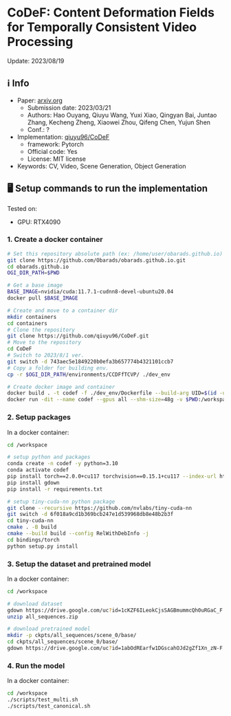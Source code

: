 # CoDeF: Content Deformation Fields for Temporally Consistent Video Processing

Update: 2023/08/19

## ℹ️ Info
- Paper: [arxiv.org](https://arxiv.org/abs/2308.07926)
  - Submission date: 2023/03/21
  - Authors: Hao Ouyang, Qiuyu Wang, Yuxi Xiao, Qingyan Bai, Juntao Zhang, Kecheng Zheng, Xiaowei Zhou, Qifeng Chen, Yujun Shen
  - Conf.: ?
- Implementation: [qiuyu96/CoDeF](https://github.com/qiuyu96/CoDeF)
  - framework: Pytorch
  - Official code: Yes
  - License: MIT license
- Keywords: CV, Video, Scene Generation, Object Generation

## 🖥️ Setup commands to run the implementation
Tested on:
- GPU: RTX4090

### 1. Create a docker container
```bash
# Set this repository absolute path (ex: /home/user/obarads.github.io)
git clone https://github.com/Obarads/obarads.github.io.git
cd obarads.github.io
OGI_DIR_PATH=$PWD

# Get a base image
BASE_IMAGE=nvidia/cuda:11.7.1-cudnn8-devel-ubuntu20.04
docker pull $BASE_IMAGE

# Create and move to a container dir
mkdir containers
cd containers
# Clone the repository
git clone https://github.com/qiuyu96/CoDeF.git
# Move to the repository
cd CoDeF
# Switch to 2023/8/1 ver.
git switch -d 743aec5e1849220b0efa3b657774b4321101ccb7
# Copy a folder for building env.
cp -r $OGI_DIR_PATH/environments/CCDFfTCVP/ ./dev_env

# Create docker image and container
docker build . -t codef -f ./dev_env/Dockerfile --build-arg UID=$(id -u) --build-arg GID=$(id -g) --build-arg BASE_IMAGE=$BASE_IMAGE
docker run -dit --name codef --gpus all --shm-size=48g -v $PWD:/workspace codef
```

### 2. Setup packages
In a docker container:
```bash
cd /workspace

# setup python and packages
conda create -n codef -y python=3.10
conda activate codef
pip install torch==2.0.0+cu117 torchvision==0.15.1+cu117 --index-url https://download.pytorch.org/whl/cu117
pip install gdown
pip install -r requirements.txt

# setup tiny-cuda-nn python package
git clone --recursive https://github.com/nvlabs/tiny-cuda-nn
git switch -d 6f018a9cd1b369bcb247e1d539968db8e48b2b3f
cd tiny-cuda-nn 
cmake . -B build
cmake --build build --config RelWithDebInfo -j
cd bindings/torch
python setup.py install
```

### 3. Setup the dataset and pretrained model
In a docker container:
```bash
cd /workspace

# download dataset
gdown https://drive.google.com/uc?id=1cKZF6ILeokCjsSAGBmummcQh0uRGaC_F
unzip all_sequences.zip

# download pretrained model
mkdir -p ckpts/all_sequences/scene_0/base/
cd ckpts/all_sequences/scene_0/base/
gdown https://drive.google.com/uc?id=1abOdREarfw1DGscahOJd2gZf1Xn_zN-F
```

### 4. Run the model
In a docker container:
```bash
cd /workspace
./scripts/test_multi.sh
./scripts/test_canonical.sh
```
